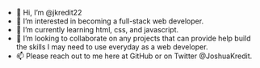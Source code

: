 - 👋 Hi, I’m @jkredit22
- 👀 I’m interested in becoming a full-stack web developer.
- 🌱 I’m currently learning html, css, and javascript.
- 💞️ I’m looking to collaborate on any projects that can provide help build the skills I may need to use everyday as a web developer.
- 📫 Please reach out to me here at GitHub or on Twitter @JoshuaKredit.

<!---
jkredit22/jkredit22 is a ✨ special ✨ repository because its `README.md` (this file) appears on your GitHub profile.
You can click the Preview link to take a look at your changes.
--->
